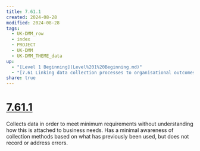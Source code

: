 ```yaml
---
title: 7.61.1
created: 2024-08-28
modified: 2024-08-28
tags:
  - UK-DMM_row
  - index
  - PROJECT
  - UK-DMM
  - UK-DMM_THEME_data
up:
  - "[Level 1 Beginning](Level%201%20Beginning.md)"
  - "[7.61 Linking data collection processes to organisational outcomes](7.61%20Linking%20data%20collection%20processes%20to%20organisational%20outcomes.md)"
share: true
---
```

# [7.61.1](7.61.1.md)

Collects data in order to meet minimum requirements without understanding how this is attached to business needs. Has a minimal awareness of collection methods based on what has previously been used, but does not record or address errors.

